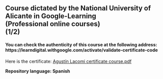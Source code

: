 <h2>Course dictated by the National University of Alicante in Google-Learning
<br>(Professional online courses)</br>
(1/2)
</h2>

<h4>You can check the authenticity of this course at the following address:<br>https://learndigital.withgoogle.com/activate/validate-certificate-code</br></h4>

Here is the certificate: [Agustín Lacomi certificate course.pdf](https://github.com/AgusLacomi/Introduction_to_Web_Development/files/10829096/Agustin.Lacomi.certificate.course.pdf)

<b>Repository language: Spanish</b>
